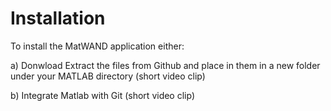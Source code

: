 # Installation
To install the MatWAND application either:

a) Donwload Extract the files from Github and place in them in a new folder under your MATLAB directory
(short video clip)

b) Integrate Matlab with Git
(short video clip)

